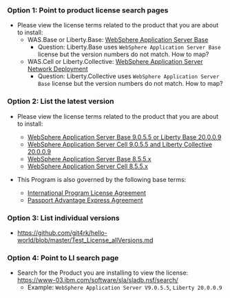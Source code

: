   
### Option 1: Point to product license search pages
- Please view the license terms related to the product that you are about to install:
  - WAS.Base or Liberty.Base: [WebSphere Application Server Base](https://www-03.ibm.com/software/sla/sladb.nsf/searchlis/?searchview&searchorder=4&searchmax=0&query=(5724-J08))
    - Question: Liberty.Base uses `WebSphere Application Server Base` license but the version numbers do not match. How to map?
  - WAS.Cell or Liberty.Collective: [WebSphere Application Server Network Deployment](https://www-03.ibm.com/software/sla/sladb.nsf/searchlis/?searchview&searchorder=4&searchmax=0&query=(5724-H88))
    - Question: Liberty.Collective uses `WebSphere Application Server Base` license but the version numbers do not match. How to map?


### Option 2: List the latest version
- Please view the license terms related to the product that you are about to install:
  - [WebSphere Application Server Base 9.0.5.5 or Liberty Base 20.0.0.9](https://www-03.ibm.com/software/sla/sladb.nsf/displaylis/71EAEEBBE696D8E6852585D8005CF4D9?OpenDocument)
  - [WebSphere Application Server Cell 9.0.5.5  and Liberty Collective 20.0.0.9](https://www-03.ibm.com/software/sla/sladb.nsf/displaylis/3D95A7D02B4857DE852585D8005CE973?OpenDocument)
  - [WebSphere Application Server Base 8.5.5.x](https://www-03.ibm.com/software/sla/sladb.nsf/displaylis/7E108C8407C5E3D2852585F1000CC762?OpenDocument)
  - [WebSphere Application Server Cell 8.5.5.x](https://www-03.ibm.com/software/sla/sladb.nsf/displaylis/1BFA067D857ACEF8852585F1000CC10C?OpenDocument)

- This Program is also governed by the following base terms:
  - [International Program License Agreement](https://www-03.ibm.com/software/sla/sladb.nsf/sla/bla/)
  - [Passport Advantage Express Agreement](https://www.ibm.com/software/passportadvantage/pae_agreements.html)

### Option 3: List individual versions
- https://github.com/git4rk/hello-world/blob/master/Test_License_allVersions.md

### Option 4: Point to LI search page
- Search for the Product you are installing to view the license: https://www-03.ibm.com/software/sla/sladb.nsf/search/
  - Example: `WebSphere Application Server V9.0.5.5`, `Liberty 20.0.0.9`

